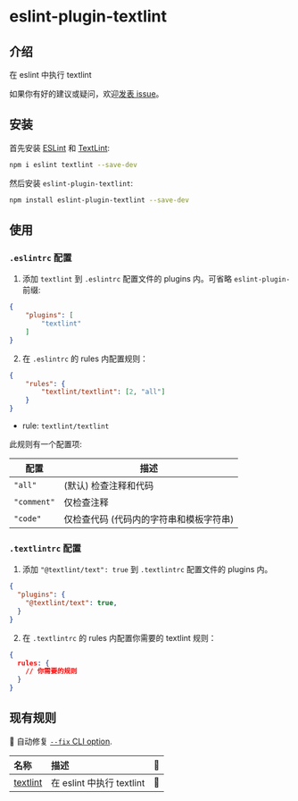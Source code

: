 # eslint-plugin-textlint

## 介绍

在 eslint 中执行 textlint

如果你有好的建议或疑问，欢迎[发表 issue](https://github.com/fengma1992/eslint-plugin-textlint/issues/new)。

## 安装

首先安装 [ESLint](https://eslint.org/) 和 [TextLint](https://textlint.github.io/):

```sh
npm i eslint textlint --save-dev
```

然后安装 `eslint-plugin-textlint`:

```sh
npm install eslint-plugin-textlint --save-dev
```

## 使用

### `.eslintrc` 配置

1. 添加 `textlint` 到 `.eslintrc` 配置文件的 plugins 内。可省略 `eslint-plugin-` 前缀:

```json
{
    "plugins": [
        "textlint"
    ]
}
```

2. 在 `.eslintrc` 的 rules 内配置规则：

```json
{
    "rules": {
        "textlint/textlint": [2, "all"]
    }
}
```

* rule: `textlint/textlint`

此规则有一个配置项:

| 配置          | 描述                    |
|-------------|-----------------------|
| `"all"`     | (默认) 检查注释和代码          | 
| `"comment"` | 仅检查注释                 |                
| `"code"`    | 仅检查代码 (代码内的字符串和模板字符串) |                   

### `.textlintrc` 配置

1. 添加 `"@textlint/text": true` 到 `.textlintrc` 配置文件的 plugins 内。

```json
{
  "plugins": {
    "@textlint/text": true,
  }
}
```

2. 在 `.textlintrc` 的 rules 内配置你需要的 textlint 规则：

```json
{
  rules: {
    // 你需要的规则
  }
}

```

## 现有规则

🔧 自动修复 [`--fix` CLI option](https://eslint.org/docs/user-guide/command-line-interface#--fix).

| 名称                                 | 描述                    | 🔧 |
|:-----------------------------------|:----------------------|:---|
| [textlint](docs/rules/textlint.md) | 在 eslint 中执行 textlint | 🔧 |
